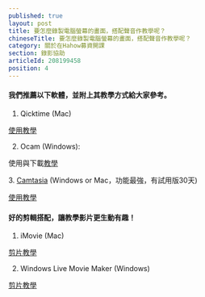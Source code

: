 ```yaml
---
published: true
layout: post
title: 要怎麼錄製電腦螢幕的畫面，搭配聲音作教學呢？
chineseTitle: 要怎麼錄製電腦螢幕的畫面，搭配聲音作教學呢？
category: 關於在Hahow募資開課
section: 錄影協助
articleId: 208199458
position: 4
---
```

#### 我們推薦以下軟體，並附上其教學方式給大家參考。

1. Qicktime (Mac)

[使用教學](http://briian.com/8189/mac-record-screen.html)

2. Ocam (Windows):

使用與下載[教學](https://briian.com/10229/ocam.html)

3. [Camtasia](https://www.techsmith.com/camtasia.html) (Windows or Mac，功能最強，有試用版30天)

[使用教學](http://aries.dyu.edu.tw/~lhuang/class/Camtasia/index.htm)

#### 好的剪輯搭配，讓教學影片更生動有趣！

1. iMovie (Mac)

[剪片教學](http://appleuser.com/?s=imovie)

2. Windows Live Movie Maker (Windows)

[剪片教學](http://kaylah588.pixnet.net/blog/post/133428712-%E5%A6%82%E4%BD%95%E7%94%A8windows-live-movie-maker%E8%A3%BD%E4%BD%9C%E5%BD%B1%E7%89%87%E3%80%81%E5%8A%A0%E5%AD%97%E5%B9%95%E3%80%81)